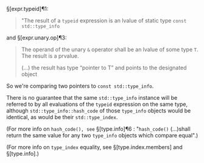 §[expr.typeid]¶1:
> "The result of a `typeid` expression is an lvalue of static type `const std::type_info`

and §[expr.unary.op]¶3:
> The operand of the unary `&` operator shall be an lvalue of some type `T`. The result is a prvalue.
>
> (...) the result has type “pointer to T” and points to the designated object

So we're comparing two pointers to `const std::type_info`.

There is no guarantee that the same `std::type_info` instance will be referred to by all evaluations of the `typeid` expression on the same type, although `std::type_info::hash_code` of those `type_info` objects would be identical, as would be their `std::type_index`.

(For more info on `hash_code(), see` §[type.info]¶6 : "`hash_code()` (...)shall return the same value for any two `type_info` objects which compare equal".)

(For more info on `type_index` equality, see §[type.index.members] and §[type.info].)